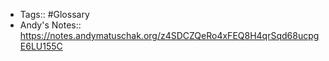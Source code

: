 - Tags:: #Glossary
- Andy's Notes:: https://notes.andymatuschak.org/z4SDCZQeRo4xFEQ8H4qrSqd68ucpgE6LU155C
